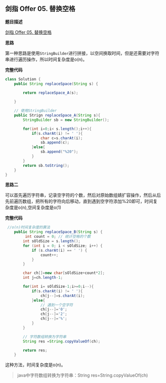 ## 剑指 Offer 05. 替换空格

**题目描述**

[剑指 Offer 05. 替换空格](https://leetcode-cn.com/problems/ti-huan-kong-ge-lcof/)

**思路**

第一种思路是使用`StringBuilder`进行拼接，以空间换取时间，但是还需要对字符串进行遍历操作，所以时间复杂度是o(n)。

**完整代码**

~~~ java
class Solution {
    public String replaceSpace(String s) {

        return replaceSpace_A(s);
        
    }

    // 使用StringBuilder
    public Strign replaceSpace_A(String s){
        StringBuilder sb = new StringBuilder();

        for(int i=0;i< s.length();i++){
            if(s.charAt(i) != ' '){
                char c=s.charAt(i);
                sb.append(c);
            }else{
                sb.append("%20");
            }
        }
        return sb.toString();
    }
}
~~~

**思路二**

可以首先遍历字符串，记录空字符的个数，然后对原始数组婧扩容操作，然后从后先前遍历数组，把所有的字符向后移动，直到遇到空字符添加%20即可，时间复杂度是o(n),空间复杂度是o(1)

**完整代码**

~~~ java
 //o(n)时间复杂度的算法
    public String replaceSpace_B(String s) {
         int count = 0; // 统计空格的个数
        int sOldSize = s.length();
        for (int i = 0; i < sOldSize; i++) {
            if (s.charAt(i) == ' ') {
                count++;
            }
        }

        char ch[]=new char[sOldSize+count*2];
        int j=ch.length-1;

        for(int i= sOldSize-1;i>=0;i--){
            if(s.charAt(i) != ' '){
                ch[j--]=s.charAt(i);
            }else{
                // 遇到一个空字符
                ch[j--]='0';
                ch[j--]='2';
                ch[j--]='%';
            }
        }

        // 字符数组转换为字符串
        String res =String.copyValueOf(ch);

        return res;
    }
~~~

这种方法，时间复杂度是o(n)。

> java中字符数组转换为字符串：String res=String.copyValueOf(ch)